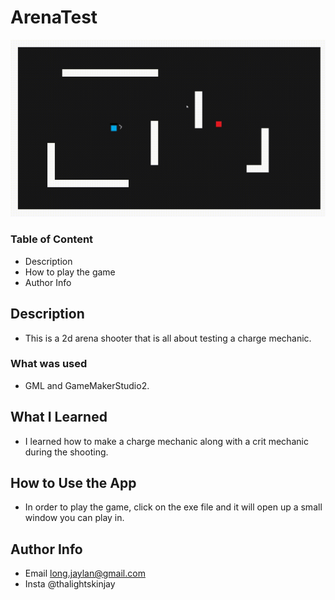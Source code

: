 # ArenaTest


![DEMOGAMEPLAY](https://github.com/Jaylan1/ArenaTest/blob/main/ArenaShooter.gif)

### Table of Content
- Description
- How to play the game
- Author Info

## Description
- This is a 2d arena shooter that is all about testing a charge mechanic.

### What was used
- GML and GameMakerStudio2.

## What I Learned
- I learned how to make a charge mechanic along with a crit mechanic during the shooting.

## How to Use the App
- In order to play the game, click on the exe file and it will open up a small window you can play in.

## Author Info
- Email long.jaylan@gmail.com
- Insta @thalightskinjay
